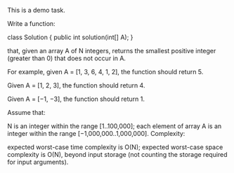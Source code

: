 This is a demo task.

Write a function:

class Solution { public int solution(int[] A); }

that, given an array A of N integers, returns the smallest positive integer (greater than 0) that does not occur in A.

For example, given A = [1, 3, 6, 4, 1, 2], the function should return 5.

Given A = [1, 2, 3], the function should return 4.

Given A = [−1, −3], the function should return 1.

Assume that:

N is an integer within the range [1..100,000];
each element of array A is an integer within the range [−1,000,000..1,000,000].
Complexity:

expected worst-case time complexity is O(N);
expected worst-case space complexity is O(N), beyond input storage (not counting the storage required for input arguments).